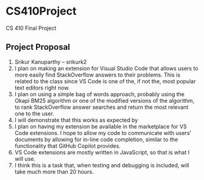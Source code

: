 # CS410Project
CS 410 Final Project

## Project Proposal
1.	Srikur Kanuparthy – srikurk2
2.	I plan on making an extension for Visual Studio Code that allows users to more easily find StackOverflow answers to their problems. This is related to the class since VS Code is one of the, if not the, most popular text editors right now.
3.	I plan on using a simple bag of words approach, probably using the Okapi BM25 algorithm or one of the modified versions of the algorithm, to rank StackOverflow answer searches and return the most relevant one to the user.
4.	I will demonstrate that this works as expected by 
5.	I plan on having my extension be available in the marketplace for VS Code extensions. I hope to allow my code to communicate with users’ documents by allowing for in-line code completion, similar to the functionality that GitHub Copilot provides.
6.	VS Code extensions are mostly written in JavaScript, so that is what I will use.
7.	I think this is a task that, when testing and debugging is included, will take much more than 20 hours.
